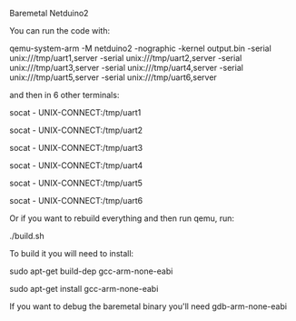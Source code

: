 Baremetal Netduino2 

You can run the code with: 

qemu-system-arm -M netduino2 -nographic -kernel output.bin -serial unix:///tmp/uart1,server -serial unix:///tmp/uart2,server -serial unix:///tmp/uart3,server -serial unix:///tmp/uart4,server -serial unix:///tmp/uart5,server -serial unix:///tmp/uart6,server

and then in 6 other terminals:

socat - UNIX-CONNECT:/tmp/uart1

socat - UNIX-CONNECT:/tmp/uart2

socat - UNIX-CONNECT:/tmp/uart3

socat - UNIX-CONNECT:/tmp/uart4

socat - UNIX-CONNECT:/tmp/uart5

socat - UNIX-CONNECT:/tmp/uart6

Or if you want to rebuild everything and then run qemu, run:

./build.sh

To build it you will need to install:

sudo apt-get build-dep gcc-arm-none-eabi

sudo apt-get install gcc-arm-none-eabi

If you want to debug the baremetal binary you'll need gdb-arm-none-eabi
